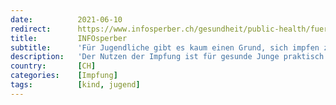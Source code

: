 ```yaml
---
date:          2021-06-10
redirect:      https://www.infosperber.ch/gesundheit/public-health/fuer-jugendliche-gibt-es-kaum-einen-grund-sich-impfen-zu-lassen/
title:         INFOsperber
subtitle:      'Für Jugendliche gibt es kaum einen Grund, sich impfen zu lassen'
description:   'Der Nutzen der Impfung ist für gesunde Junge praktisch null. Über mögliche Langzeitrisiken weiss man noch nichts.'
country:       [CH]
categories:    [Impfung]
tags:          [kind, jugend]
---
```


